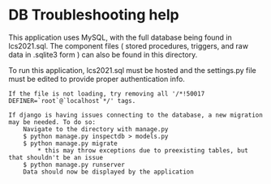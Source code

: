 # DB Troubleshooting help

This application uses MySQL, with the full database being found in lcs2021.sql. The component files ( stored procedures, triggers, and raw data in .sqlite3 form ) can also be found in this directory.

To run this application, lcs2021.sql must be hosted and the settings.py file must be edited to provide proper authentication info.

	If the file is not loading, try removing all '/*!50017 DEFINER=`root`@`localhost`*/' tags.

	If django is having issues connecting to the database, a new migration may be needed. To do so:
		Navigate to the directory with manage.py
		$ python manage.py inspectdb > models.py
		$ python manage.py migrate
			* this may throw exceptions due to preexisting tables, but that shouldn't be an issue
		$ python manage.py runserver
		Data should now be displayed by the application